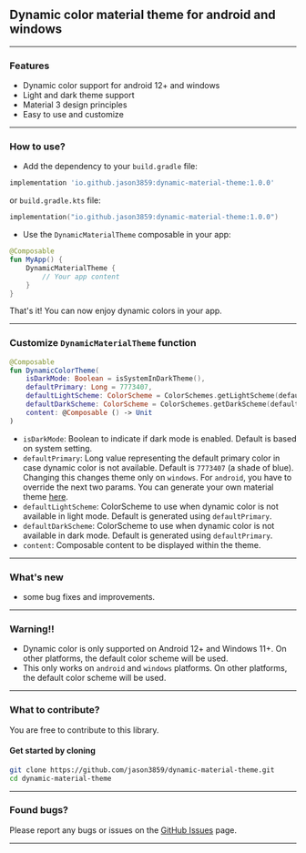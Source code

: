 ## Dynamic color material theme for android and windows

---

### Features

- Dynamic color support for android 12+ and windows
- Light and dark theme support
- Material 3 design principles
- Easy to use and customize

---

### How to use?

- Add the dependency to your `build.gradle` file:

```gradle
implementation 'io.github.jason3859:dynamic-material-theme:1.0.0'
```

or `build.gradle.kts` file:

```kotlin
implementation("io.github.jason3859:dynamic-material-theme:1.0.0")
```

- Use the `DynamicMaterialTheme` composable in your app:

```kotlin
@Composable
fun MyApp() {
    DynamicMaterialTheme { 
        // Your app content
    }
}
```

That's it! You can now enjoy dynamic colors in your app.

---

### Customize `DynamicMaterialTheme` function

```kotlin
@Composable
fun DynamicColorTheme(
    isDarkMode: Boolean = isSystemInDarkTheme(),
    defaultPrimary: Long = 7773407,
    defaultLightScheme: ColorScheme = ColorSchemes.getLightScheme(defaultPrimary),
    defaultDarkScheme: ColorScheme = ColorSchemes.getDarkScheme(defaultPrimary),
    content: @Composable () -> Unit
)
```

- `isDarkMode`: Boolean to indicate if dark mode is enabled. Default is based on system setting.
- `defaultPrimary`: Long value representing the default primary color in case dynamic color is not available. Default is
  `7773407` (a shade of blue). Changing this changes theme only on `windows`. For `android`, you have to override the
  next two params. You can generate your own material
  theme [here](https://material-foundation.github.io/material-theme-builder/).
- `defaultLightScheme`: ColorScheme to use when dynamic color is not available in light mode. Default is generated using
  `defaultPrimary`.
- `defaultDarkScheme`: ColorScheme to use when dynamic color is not available in dark mode. Default is generated using
  `defaultPrimary`.
- `content`: Composable content to be displayed within the theme.

---

### What's new

- some bug fixes and improvements.

---

### Warning!!

- Dynamic color is only supported on Android 12+ and Windows 11+. On other platforms, the default color scheme will be
  used.
- This only works on `android` and `windows` platforms. On other platforms, the default color scheme will be used.

---

### What to contribute?

You are free to contribute to this library.

#### Get started by cloning

```bash
git clone https://github.com/jason3859/dynamic-material-theme.git
cd dynamic-material-theme
```

---

### Found bugs?

Please report any bugs or issues on the [GitHub Issues](https://github.com/jason3859/dynamic-material-theme/issues)
page.

---